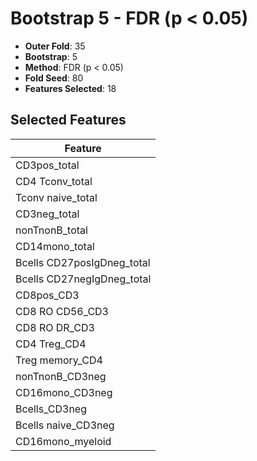 # Bootstrap 5 - FDR (p < 0.05)

- **Outer Fold**: 35
- **Bootstrap**: 5
- **Method**: FDR (p < 0.05)
- **Fold Seed**: 80
- **Features Selected**: 18

## Selected Features

| Feature |
|---------|
| CD3pos_total |
| CD4 Tconv_total |
| Tconv naive_total |
| CD3neg_total |
| nonTnonB_total |
| CD14mono_total |
| Bcells CD27posIgDneg_total |
| Bcells CD27negIgDneg_total |
| CD8pos_CD3 |
| CD8 RO CD56_CD3 |
| CD8 RO DR_CD3 |
| CD4 Treg_CD4 |
| Treg memory_CD4 |
| nonTnonB_CD3neg |
| CD16mono_CD3neg |
| Bcells_CD3neg |
| Bcells naive_CD3neg |
| CD16mono_myeloid |
